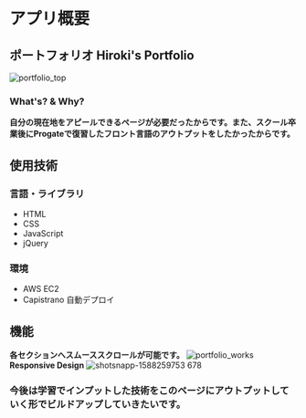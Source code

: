 # アプリ概要
## ポートフォリオ Hiroki's Portfolio
![portfolio_top](https://user-images.githubusercontent.com/61179665/80733083-2ef5fa80-8b48-11ea-8b28-34a7e49c48e9.jpg)
### What's? & Why?
**自分の現在地をアピールできるページが必要だったからです。また、スクール卒業後にProgateで復習したフロント言語のアウトプットをしたかったからです。**
## 使用技術
### 言語・ライブラリ
- HTML
- CSS
- JavaScript
- jQuery
### 環境
- AWS EC2
- Capistrano 自動デプロイ
## 機能
**各セクションへスムーススクロールが可能です。**
![portfolio_works](https://user-images.githubusercontent.com/61179665/80730999-45e71d80-8b45-11ea-8343-b6e7614ccd10.jpg)
**Responsive Design**
![shotsnapp-1588259753 678](https://user-images.githubusercontent.com/61179665/80731052-5a2b1a80-8b45-11ea-989e-da32b9e01809.png)
### 今後は学習でインプットした技術をこのページにアウトプットしていく形でビルドアップしていきたいです。
